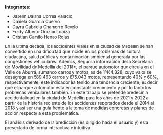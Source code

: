 **Integrantes:**
- Jakelin Daiana Correa Palacio
- Daniela Guardia Cuervo
- Dayra Gabriela Chamorro Revelo
- Fredy Alberto Orozco Loaiza
- Cristian Camilo Henao Rojas

En la última década, los accidentes viales en la ciudad de Medellín se han convertido en una dificultad que incide en los problemas de cultura ciudadana, salud pública y contaminación ambiental generada por las congestiones vehiculares. Además, Según la información de la Secretaría de Movilidad de Medellín del 2018*, el parque automotor que circula en el Valle de Aburrá, sumando carros y motos, es de 1’464.328, cuyo valor se desagrega en 589.463 carros y 875.043 motos, representando 40% y 60%, respectivamente, este indicador ha tenido una tendencia creciente, es decir que el parque automotor esta en constante crecimiento y por lo tanto los problemas vehiculares también.  En este trabajo se pretende predecir la accidentalidad en la ciudad de Medellín para los años de 2021 y 2022 a partir de la historia reciente de los accidentes reportados desde el 2014 al 2018 y así ser una guía frente a la toma de medidas concretas y planes de acción respecto a esta problemática.

El análisis derivado de la predicción (es dirigido hacia el usuario y) esta presentado de forma interactiva e intuitiva.